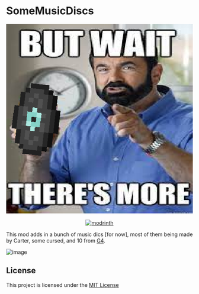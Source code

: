 # SomeMusicDiscs

<p align="center">
  <img title="modicon" height="512" src="src/main/resources/assets/somemusicdiscs/icon.png">
</p>

<p align="center">
  <a href="https://modrinth.com/mod/somemusicdiscs" target="_blank">
    <picture>
      <source media="(prefers-color-scheme: dark)" srcset="https://cdn.discordapp.com/attachments/942531943013179422/981898980222967828/Dark.png">
      <img title="modrinth" height="50" src="https://cdn.discordapp.com/attachments/942531943013179422/981898980491423784/Light.png">
    </picture>
  </a>
</p>

This mod adds in a bunch of music dics [for now], most of them being made by Carter, some cursed, and 10 from [G4](http://team-g4.github.io/base-g4).

![image](https://user-images.githubusercontent.com/99072163/187432107-3f3054d6-baa0-4eb7-9c8b-a479f1016226.png)

## License

This project is licensed under the [MIT License](LICENSE)
